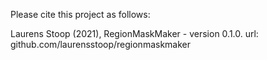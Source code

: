 Please cite this project as follows:

Laurens Stoop (2021),  RegionMaskMaker - version 0.1.0. url: github.com/laurensstoop/regionmaskmaker
